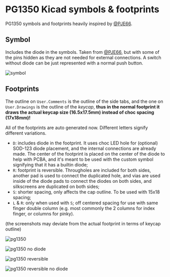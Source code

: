 # PG1350 Kicad symbols & footprints

PG1350 symbols and footprints heavily inspired by [@PJE66](https://github.com/PJE66). 

## Symbol

Includes the diode in the symbols. Taken from [@PJE66](https://github.com/PJE66), but with some of the pins hidden as they are not needed for external connections. A switch without diode can be just represented with a normal push button.

![symbol](https://i.imgur.com/xBtscyL.png)

## Footprints

The outline on `User.Comments` is the outline of the side tabs, and the one on `User.Drawings` is the outline of the *keycap*, **thus in the normal footprint it draws the actual keycap size (16.5x17.5mm) instead of choc spacing (17x18mm)!**

All of the footprints are auto generated now. Different letters signify different variations.
- `D`: includes diode in the footprint. It uses choc LED hole for (optional) SOD-123 diode placement, and the internal connections are already made. The center of the footprint is placed on the center of the diode to help with PCBA, and it's meant to be used with the custom symbol signifying that it has a builtin diode; 
- `R`: footprint is reversible. Througholes are included for both sides, another pad is used to connect the duplicated hole, and vias are used inside of the diode pads to connect the diodes on both sides, and silkscreens are duplicated on both sides;
- `S`: shorter spacing, only affects the cap outline. To be used with 15x18 spacing;
- `L` & `R`: only when used with `S`; off centered spacing for use with same finger double column (e.g. most commonly the 2 columns for index finger, or columns for pinky).

(the screenshots may deviate from the actual footprint in terms of keycap outline)

![pg1350](https://i.imgur.com/LoxXtPg.png)

![pg1350 no diode](https://i.imgur.com/XlnosgR.png)

![pg1350 reversible](https://i.imgur.com/kvwp4sg.png)

![pg1350 reversible no diode](https://i.imgur.com/dxx7FFw.png)
